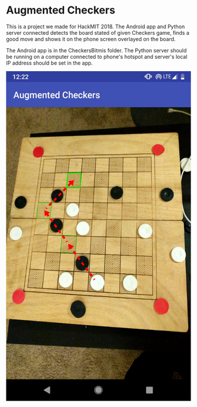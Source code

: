 # Augmented Checkers

This is a project we made for HackMIT 2018. The Android app and Python server connected detects the board stated of given Checkers game, finds a good move and shows it on the phone screen overlayed on the board.

The Android app is in the CheckersBitmis folder. The Python server should be running on a computer connected to phone's hotspot and server's local IP address should be set in the app.


![App Screenshot](/aug.jpeg?raw=true)
